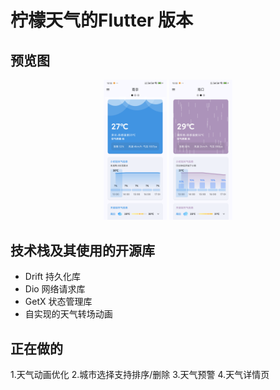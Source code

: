 # 柠檬天气的Flutter 版本

## 预览图

<p align="center">
<img src="pic/Screenshot_20240519_122240.png" width="20%"/>
<img src="pic/Screenshot_20240519_122300.png" width="20%"/>
</p>

## 技术栈及其使用的开源库

- Drift 持久化库
- Dio 网络请求库
- GetX 状态管理库
- 自实现的天气转场动画


## 正在做的

1.天气动画优化
2.城市选择支持排序/删除
3.天气预警
4.天气详情页
